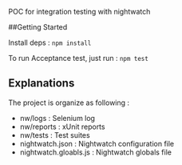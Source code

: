 POC for integration testing with nightwatch

##Getting Started

Install deps :
`npm install`

To run Acceptance test, just run :
`npm test`


## Explanations

The project is organize as following :
 * nw/logs : Selenium log
 * nw/reports : xUnit reports
 * nw/tests : Test suites
 * nightwatch.json : Nightwatch configuration file
 * nightwatch.gloabls.js : Nightwatch globals file
